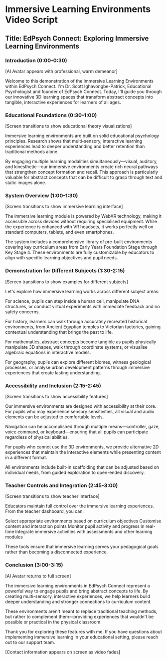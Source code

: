 # Immersive Learning Environments Video Script

## Title: EdPsych Connect: Exploring Immersive Learning Environments

### Introduction (0:00-0:30)
[AI Avatar appears with professional, warm demeanor]

Welcome to this demonstration of the Immersive Learning Environments within EdPsych Connect. I'm Dr. Scott Ighavongbe-Patrick, Educational Psychologist and founder of EdPsych Connect. Today, I'll guide you through our innovative 3D learning spaces that transform abstract concepts into tangible, interactive experiences for learners of all ages.

### Educational Foundations (0:30-1:00)
[Screen transitions to show educational theory visualizations]

Immersive learning environments are built on solid educational psychology principles. Research shows that multi-sensory, interactive learning experiences lead to deeper understanding and better retention than traditional methods alone.

By engaging multiple learning modalities simultaneously—visual, auditory, and kinesthetic—our immersive environments create rich neural pathways that strengthen concept formation and recall. This approach is particularly valuable for abstract concepts that can be difficult to grasp through text and static images alone.

### System Overview (1:00-1:30)
[Screen transitions to show immersive learning interface]

The immersive learning module is powered by WebXR technology, making it accessible across devices without requiring specialised equipment. While the experience is enhanced with VR headsets, it works perfectly well on standard computers, tablets, and even smartphones.

The system includes a comprehensive library of pre-built environments covering key curriculum areas from Early Years Foundation Stage through Key Stage 4. These environments are fully customizable by educators to align with specific learning objectives and pupil needs.

### Demonstration for Different Subjects (1:30-2:15)
[Screen transitions to show examples for different subjects]

Let's explore how immersive learning works across different subject areas:

For science, pupils can step inside a human cell, manipulate DNA structures, or conduct virtual experiments with immediate feedback and no safety concerns.

For history, learners can walk through accurately recreated historical environments, from Ancient Egyptian temples to Victorian factories, gaining contextual understanding that brings the past to life.

For mathematics, abstract concepts become tangible as pupils physically manipulate 3D shapes, walk through coordinate systems, or visualise algebraic equations in interactive models.

For geography, pupils can explore different biomes, witness geological processes, or analyse urban development patterns through immersive experiences that create lasting understanding.

### Accessibility and Inclusion (2:15-2:45)
[Screen transitions to show accessibility features]

Our immersive environments are designed with accessibility at their core. For pupils who may experience sensory sensitivities, all visual and audio elements can be adjusted to comfortable levels.

Navigation can be accomplished through multiple means—controller, gaze, voice command, or keyboard—ensuring that all pupils can participate regardless of physical abilities.

For pupils who cannot use the 3D environments, we provide alternative 2D experiences that maintain the interactive elements while presenting content in a different format.

All environments include built-in scaffolding that can be adjusted based on individual needs, from guided exploration to open-ended discovery.

### Teacher Controls and Integration (2:45-3:00)
[Screen transitions to show teacher interface]

Educators maintain full control over the immersive learning experiences. From the teacher dashboard, you can:

Select appropriate environments based on curriculum objectives
Customise content and interaction points
Monitor pupil activity and progress in real-time
Integrate immersive activities with assessments and other learning modules

These tools ensure that immersive learning serves your pedagogical goals rather than becoming a disconnected experience.

### Conclusion (3:00-3:15)
[AI Avatar returns to full screen]

The immersive learning environments in EdPsych Connect represent a powerful way to engage pupils and bring abstract concepts to life. By creating multi-sensory, interactive experiences, we help learners build deeper understanding and stronger connections to curriculum content.

These environments aren't meant to replace traditional teaching methods, but rather to complement them—providing experiences that wouldn't be possible or practical in the physical classroom.

Thank you for exploring these features with me. If you have questions about implementing immersive learning in your educational setting, please reach out to our support team.

[Contact information appears on screen as video fades]
